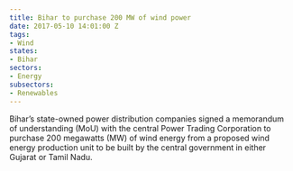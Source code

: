 ```yaml
---
title: Bihar to purchase 200 MW of wind power
date: 2017-05-10 14:01:00 Z
tags:
- Wind
states:
- Bihar
sectors:
- Energy
subsectors:
- Renewables
---
```


Bihar’s state-owned power distribution companies signed a memorandum of understanding (MoU) with the central Power Trading Corporation to purchase 200 megawatts (MW) of wind energy from a proposed wind energy production unit to be built by the central government in either Gujarat or Tamil Nadu.